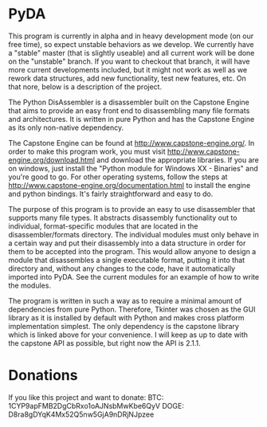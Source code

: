 PyDA
====

This program is currently in alpha and in heavy development mode (on our free time), so expect unstable behaviors as we develop. We currently have a "stable" master (that is slightly useable) and all current work will be done on the "unstable" branch. If you want to checkout that branch, it will have more current developments included, but it might not work as well as we rework data structures, add new functionality, test new features, etc. On that nore, below is a description of the project.

The Python DisAssembler is a disassembler built on the Capstone Engine that aims to provide an easy front end to disassembling many file formats and architectures. It is written in pure Python and has the Capstone Engine as its only non-native dependency.

The Capstone Engine can be found at http://www.capstone-engine.org/. In order to make this program work, you must visit http://www.capstone-engine.org/download.html and download the appropriate libraries. If you are on windows, just install the "Python module for Windows XX - Binaries" and you're good to go. For other operating systems, follow the steps at http://www.capstone-engine.org/documentation.html to install the engine and python bindings. It's fairly straightforward and easy to do.

The purpose of this program is to provide an easy to use disassembler that supports many file types. It abstracts disassembly functionality out to individual, format-specific modules that are located in the disassembler/formats directory. The individual modules must only behave in a certain way and put their disassembly into a data structure in order for them to be accepted into the program. This would allow anyone to design a module that disassembles a single executable format, putting it into that directory and, without any changes to the code, have it automatically imported into PyDA. See the current modules for an example of how to write the modules.

The program is written in such a way as to require a minimal amount of dependencies from pure Python. Therefore, Tkinter was chosen as the GUI library as it is installed by default with Python and makes cross platform implementation simplest. The only dependency is the capstone library which is linked above for your convenience. I will keep as up to date with the capstone API as possible, but right now the API is 2.1.1.

Donations
=========
If you like this project and want to donate:
BTC: 1CYP9apFMB2DgCbRxo1oAJNsbMwKbe6QyV
DOGE: D8ra8gDYqK4Mx52Q5nw5GjA9nDRjNJpzee
